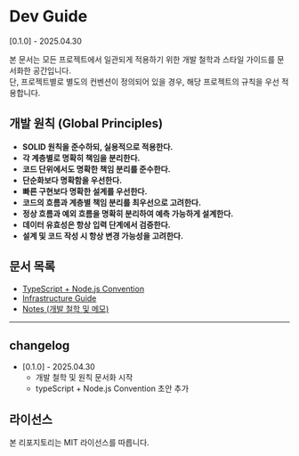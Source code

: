 # Dev Guide

[0.1.0] - 2025.04.30

본 문서는 모든 프로젝트에서 일관되게 적용하기 위한 개발 철학과 스타일 가이드를 문서화한 공간입니다.  
단, 프로젝트별로 별도의 컨벤션이 정의되어 있을 경우, 해당 프로젝트의 규칙을 우선 적용합니다.

## 개발 원칙 (Global Principles)

-   **SOLID 원칙을 준수하되, 실용적으로 적용한다.**
-   **각 계층별로 명확히 책임을 분리한다.**
-   **코드 단위에서도 명확한 책임 분리를 준수한다.**
-   **단순화보다 명확함을 우선한다.**
-   **빠른 구현보다 명확한 설계를 우선한다.**
-   **코드의 흐름과 계층별 책임 분리를 최우선으로 고려한다.**
-   **정상 흐름과 예외 흐름을 명확히 분리하여 예측 가능하게 설계한다.**
-   **데이터 유효성은 항상 입력 단계에서 검증한다.**
-   **설계 및 코드 작성 시 항상 변경 가능성을 고려한다.**

## 문서 목록

-   [TypeScript + Node.js Convention](./typescript-nodejs-convention.md)
-   [Infrastructure Guide](./infra.md)
-   [Notes (개발 철학 및 메모)](./notes)

---

## changelog

-   [0.1.0] - 2025.04.30
    -   개발 철학 및 원칙 문서화 시작
    -   typeScript + Node.js Convention 초안 추가

## 라이선스

본 리포지토리는 MIT 라이선스를 따릅니다.
